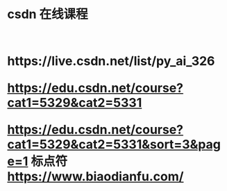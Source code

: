 <h1>csdn 在线课程<h1> </br>
https://live.csdn.net/list/py_ai_326

https://edu.csdn.net/course?cat1=5329&cat2=5331

https://edu.csdn.net/course?cat1=5329&cat2=5331&sort=3&page=1
标点符</br>
https://www.biaodianfu.com/

